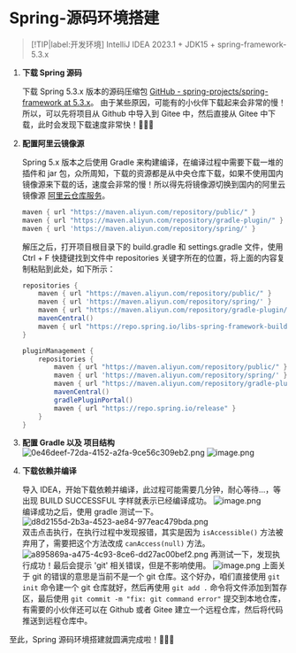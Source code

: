 # Spring-源码环境搭建

> [!TIP|label:开发环境]
> IntelliJ IDEA 2023.1 + JDK15 + spring-framework-5.3.x

1. **下载 Spring 源码**

   下载 Spring 5.3.x 版本的源码压缩包 [GitHub - spring-projects/spring-framework at 5.3.x](https://github.com/spring-projects/spring-framework/tree/5.3.x)。
   由于某些原因，可能有的小伙伴下载起来会非常的慢！所以，可以先将项目从 Github 中导入到 Gitee 中，然后直接从 Gitee 中下载，此时会发现下载速度非常快！🚀🚀🚀

2. **配置阿里云镜像源**

   Spring 5.x 版本之后使用 Gradle 来构建编译，在编译过程中需要下载一堆的插件和 jar 包，众所周知，下载的资源都是从中央仓库下载，如果不使用国内镜像源来下载的话，速度会非常的慢！所以得先将镜像源切换到国内的阿里云镜像源 [阿里云仓库服务](https://developer.aliyun.com/mvn/guide)。

   ```groovy
   maven { url "https://maven.aliyun.com/repository/public/" }
   maven { url "https://maven.aliyun.com/repository/gradle-plugin/" }
   maven { url 'https://maven.aliyun.com/repository/spring/' }
   ```

   解压之后，打开项目根目录下的 build.gradle 和 settings.gradle 文件，使用 Ctrl + F 快捷键找到文件中 repositories 关键字所在的位置，将上面的内容复制粘贴到此处，如下所示：

   ```groovy
   repositories {
       maven { url "https://maven.aliyun.com/repository/public/" }
       maven { url 'https://maven.aliyun.com/repository/spring/' }
       maven { url "https://maven.aliyun.com/repository/gradle-plugin/" }
       mavenCentral()
       maven { url "https://repo.spring.io/libs-spring-framework-build" }
   }
   ```

   ```groovy
   pluginManagement {
       repositories {
           maven { url "https://maven.aliyun.com/repository/public/" }
           maven { url 'https://maven.aliyun.com/repository/spring/' }
           maven { url "https://maven.aliyun.com/repository/gradle-plugin/" }
           mavenCentral()
           gradlePluginPortal()
           maven { url "https://repo.spring.io/release" }
       }
   }
   ```

3. **配置 Gradle 以及 项目结构** <br/>![0e46deef-72da-4152-a2fa-9ce56c309eb2.png](https://fastly.jsdelivr.net/gh/xihuanxiaorang/img/202307232233212.png)
   ![image.png](https://fastly.jsdelivr.net/gh/xihuanxiaorang/img/202307232233939.png)

4. **下载依赖并编译**

   导入 IDEA，开始下载依赖并编译，此过程可能需要几分钟，耐心等待...，等出现 BUILD SUCCESSFUL 字样就表示已经编译成功。
   ![image.png](https://fastly.jsdelivr.net/gh/xihuanxiaorang/img/202307232233315.png)<br />
   编译成功之后，使用 gradle 测试一下。<br />
   ![d8d2155d-2b3a-4523-ae84-977eac479bda.png](https://fastly.jsdelivr.net/gh/xihuanxiaorang/img/202307232233761.png)<br />
   双击点击执行，在执行过程中发现报错，其实是因为 `isAccessible()` 方法被弃用了，需要把这个方法改成 `canAccess(null)` 方法。
   ![a895869a-a475-4c93-8ce6-dd27ac00bef2.png](https://fastly.jsdelivr.net/gh/xihuanxiaorang/img/202307232234632.png)
   再测试一下，发现执行成功！最后会提示 'git' 相关错误，但是不影响使用。
   ![image.png](https://fastly.jsdelivr.net/gh/xihuanxiaorang/img/202307232234074.png)
   上面关于 git 的错误的意思是当前不是一个 git 仓库。这个好办，咱们直接使用 `git init` 命令建一个 git 仓库就好，然后再使用 `git add .` 命令将文件添加到暂存区，最后使用 `git commit -m "fix: git command error"` 提交到本地仓库，有需要的小伙伴还可以在 Github 或者 Gitee 建立一个远程仓库，然后将代码推送到远程仓库中。

至此，Spring 源码环境搭建就圆满完成啦！🎉🎉🎉
